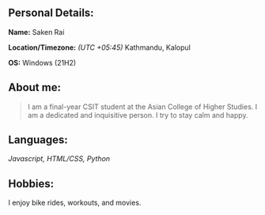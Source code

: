## Personal Details:
**Name:**    Saken Rai

**Location/Timezone:**   _(UTC +05:45)_ Kathmandu, Kalopul

**OS:**         Windows (21H2)

## About me:
> I am a final-year CSIT student at the Asian College of Higher Studies. I am a dedicated and inquisitive person. I try to stay calm and happy. 

## Languages:
_Javascript, HTML/CSS, Python_

## Hobbies:
I enjoy bike rides, workouts, and movies.
